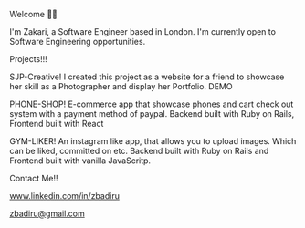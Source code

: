 Welcome 🤝🏾

I'm Zakari, a Software Engineer based in London. I'm currently open to Software Engineering opportunities. 

Projects!!!

SJP-Creative!
I created this project as a website for a friend to showcase her skill as a Photographer and display her Portfolio. DEMO 

PHONE-SHOP!
E-commerce app that showcase phones and cart check out system with a payment method of paypal. Backend built with Ruby on Rails, Frontend built with React

GYM-LIKER!
An instagram like app, that allows you to upload images. Which can be liked, committed on etc. Backend built with Ruby on Rails and Frontend built with vanilla JavaScritp. 

Contact Me!!

www.linkedin.com/in/zbadiru

zbadiru@gmail.com
